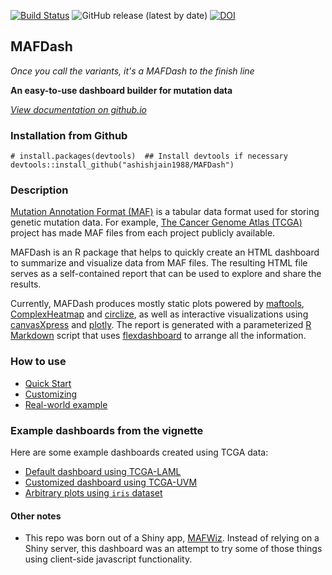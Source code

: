 [![Build Status](https://travis-ci.com/ashishjain1988/MAFDash.svg?branch=master)](https://app.travis-ci.com/github/ashishjain1988/MAFDash)
![GitHub release (latest by date)](https://img.shields.io/github/v/release/ashishjain1988/MAFDash)
[![DOI](https://zenodo.org/badge/DOI/10.5281/zenodo.6195233.svg)](https://doi.org/10.5281/zenodo.6195233)
<!--
[![CRAN status](https://www.r-pkg.org/badges/version/MAFDash)](https://cran.r-project.org/package=MAFDash)
![Downloads](https://cranlogs.r-pkg.org/badges/MAFDash)
![Total Downloads](https://cranlogs.r-pkg.org/badges/grand-total/MAFDash)
[![Codecov test coverage](https://codecov.io/gh/ashishjain1988/MAFDash/branch/main/graph/badge.svg)](https://app.codecov.io/gh/ashishjain1988/MAFDash?branch=main)
![GitHub all releases](https://img.shields.io/github/downloads/ashishjain1988/MAFDash/total)
[![R-CMD-check](https://github.com/ashishjain1988/MAFDash/workflows/R-CMD-check/badge.svg)](https://github.com/ashishjain1988/MAFDash/actions)-->

MAFDash
------------------------------------------------------------
*Once you call the variants, it's a MAFDash to the finish line*


**An easy-to-use dashboard builder for mutation data**

*[View documentation on github.io](https://ashishjain1988.github.io/MAFDash/index.html)*

### Installation from Github
```
# install.packages(devtools)  ## Install devtools if necessary
devtools::install_github("ashishjain1988/MAFDash")
```

<!--### Installation from CRAN
```
install.packages("MAFDash")
```
-->

### Description
[Mutation Annotation Format (MAF)](https://docs.gdc.cancer.gov/Encyclopedia/pages/Mutation_Annotation_Format/) is a tabular data format used for storing genetic mutation data. For example, [The Cancer Genome Atlas (TCGA)](https://www.cancer.gov/about-nci/organization/ccg/research/structural-genomics/tcga) project has made MAF files from each project publicly available.

MAFDash is an R package that helps to quickly create an HTML dashboard to summarize and visualize data from MAF files. The resulting HTML file serves as a self-contained report that can be used to explore and share the results.

Currently, MAFDash produces mostly static plots powered by [maftools](https://bioconductor.org/packages/release/bioc/vignettes/maftools/inst/doc/maftools.html),  [ComplexHeatmap](https://github.com/jokergoo/ComplexHeatmap) and [circlize](https://github.com/jokergoo/circlize), as well as interactive visualizations using [canvasXpress](https://cran.r-project.org/package=canvasXpress) and [plotly](https://plotly.com/r/).  The report is generated with a parameterized [R Markdown](https://rmarkdown.rstudio.com/) script that uses [flexdashboard](https://pkgs.rstudio.com/flexdashboard/) to arrange all the information.

### How to use

- [Quick Start](https://ashishjain1988.github.io/MAFDash/articles/Quick_Start.html)
- [Customizing](https://ashishjain1988.github.io/MAFDash/articles/Customizing.html)
- [Real-world example](https://ashishjain1988.github.io/MAFDash/articles/Advanced_Example.html)

### Example dashboards from the vignette
Here are some example dashboards created using TCGA data:

- [Default dashboard using TCGA-LAML](https://mtandon09.github.io/MAFDashRPackage/examples/LAML.mafdash.html)
- [Customized dashboard using TCGA-UVM](https://mtandon09.github.io/MAFDashRPackage/examples/TCGA-UVM.custom.mafdash.html.MAFDash.html)
- [Arbitrary plots using `iris` dataset](https://mtandon09.github.io/MAFDashRPackage/examples/toy_dash.html.MAFDash.html)

#### Other notes
- This repo was born out of a Shiny app, [MAFWiz](https://github.com/mtandon09/mafwiz).  Instead of relying on a Shiny server, this dashboard was an attempt to try some of those things using client-side javascript functionality.
